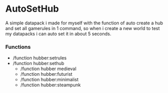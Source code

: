 # AutoSetHub
A simple datapack i made for myself with the function of auto create a hub and set all gamerules in 1 command,
so when i create a new world to test my datapacks i can auto set it in about 5 seconds.

 ### Functions
 - /function hubber:setrules
 - /function hubber:sethub
   - /function hubber medieval
   - /function hubber:futurist 
   - /function hubber:minimalist 
   - /function hubber:steampunk 
  

